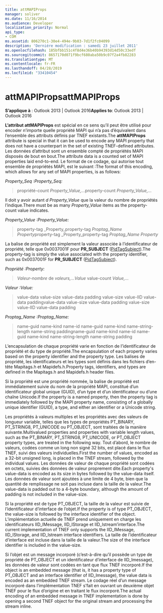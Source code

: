 ```yaml
---
title: attMAPIProps
manager: soliver
ms.date: 11/16/2014
ms.audience: Developer
localization_priority: Normal
api_type:
- COM
ms.assetid: 806270c1-30e4-494e-9b03-7d1f2fc04099
description: 'Derniére modification : samedi 23 juillet 2011'
ms.openlocfilehash: 185bfbb151c4f8d4e36b40b94393d14d50c33edf
ms.sourcegitcommit: 8657170d071f9bcf680aba50b9c07f2a4fb82283
ms.translationtype: MT
ms.contentlocale: fr-FR
ms.lasthandoff: 04/28/2019
ms.locfileid: "33410454"
---
```

# <a name="attmapiprops"></a><span data-ttu-id="799bb-103">attMAPIProps</span><span class="sxs-lookup"><span data-stu-id="799bb-103">attMAPIProps</span></span>

  
  
<span data-ttu-id="799bb-104">**S’applique à** : Outlook 2013 | Outlook 2016</span><span class="sxs-lookup"><span data-stu-id="799bb-104">**Applies to**: Outlook 2013 | Outlook 2016</span></span> 
  
<span data-ttu-id="799bb-105">**L’attribut attMAPIProps** est spécial en ce sens qu’il peut être utilisé pour encoder n’importe quelle propriété MAPI qui n’a pas d’équivalent dans l’ensemble des attributs définis par TNEF existants.</span><span class="sxs-lookup"><span data-stu-id="799bb-105">The **attMAPIProps** attribute is special in that it can be used to encode any MAPI property that does not have a counterpart in the set of existing TNEF-defined attributes.</span></span> <span data-ttu-id="799bb-106">Les données d’attribut sont un ensemble compté de propriétés MAPI disposés de bout en bout.</span><span class="sxs-lookup"><span data-stu-id="799bb-106">The attribute data is a counted set of MAPI properties laid end-to-end.</span></span> <span data-ttu-id="799bb-107">Le format de ce codage, qui autorise tout ensemble de propriétés MAPI, est le suivant :</span><span class="sxs-lookup"><span data-stu-id="799bb-107">The format of this encoding, which allows for any set of MAPI properties, is as follows:</span></span>  
  
 <span data-ttu-id="799bb-108">_Property_Seq :_</span><span class="sxs-lookup"><span data-stu-id="799bb-108">_Property_Seq:_</span></span>
  
> <span data-ttu-id="799bb-109">propriété-count  _Property_Value,..._</span><span class="sxs-lookup"><span data-stu-id="799bb-109">property-count  _Property_Value,..._</span></span>
    
<span data-ttu-id="799bb-110">Il doit y avoir autant  _d Property_Value_ que la valeur du nombre de propriétés l’indique.</span><span class="sxs-lookup"><span data-stu-id="799bb-110">There must be as many  _Property_Value_ items as the property-count value indicates.</span></span> 
  
 <span data-ttu-id="799bb-111">_Property_Value :_</span><span class="sxs-lookup"><span data-stu-id="799bb-111">_Property_Value:_</span></span>
  
> <span data-ttu-id="799bb-112">property-tag _Property_property-tag  _Proptag_Name Property_</span><span class="sxs-lookup"><span data-stu-id="799bb-112">property-tag  _Property_property-tag  _Proptag_Name Property_</span></span>
    
<span data-ttu-id="799bb-113">La balise de propriété est simplement la valeur associée à l’identificateur de propriété, telle que 0x0037001F pour **PR_SUBJECT** ([PidTagSubject](pidtagsubject-canonical-property.md)).</span><span class="sxs-lookup"><span data-stu-id="799bb-113">The property-tag is simply the value associated with the property identifier, such as 0x0037001F for **PR_SUBJECT** ([PidTagSubject](pidtagsubject-canonical-property.md)).</span></span>
  
 <span data-ttu-id="799bb-114">_Propriété :_</span><span class="sxs-lookup"><span data-stu-id="799bb-114">_Property:_</span></span>
  
>  <span data-ttu-id="799bb-115">_Valeur-nombre_ de  _valeurs,..._</span><span class="sxs-lookup"><span data-stu-id="799bb-115">_Value_ value-count  _Value,..._</span></span>
    
 <span data-ttu-id="799bb-116">_Valeur :_</span><span class="sxs-lookup"><span data-stu-id="799bb-116">_Value:_</span></span>
  
> <span data-ttu-id="799bb-117">value-data value-size value-data padding value-size value-IID value-data padding</span><span class="sxs-lookup"><span data-stu-id="799bb-117">value-data value-size value-data padding value-size value-IID value-data padding</span></span>
    
 <span data-ttu-id="799bb-118">_Proptag_Name :_</span><span class="sxs-lookup"><span data-stu-id="799bb-118">_Proptag_Name:_</span></span>
  
> <span data-ttu-id="799bb-119">name-guid name-kind name-id name-guid name-kind name-string-length name-string padding</span><span class="sxs-lookup"><span data-stu-id="799bb-119">name-guid name-kind name-id name-guid name-kind name-string-length name-string padding</span></span>
    
<span data-ttu-id="799bb-120">L’encapsulation de chaque propriété varie en fonction de l’identificateur de propriété et du type de propriété.</span><span class="sxs-lookup"><span data-stu-id="799bb-120">The encapsulation of each property varies based on the property identifier and the property type.</span></span> <span data-ttu-id="799bb-121">Les balises de propriété, les identificateurs et les types sont définis dans les fichiers d’en-tête Mapitags.h et Mapidefs.h.</span><span class="sxs-lookup"><span data-stu-id="799bb-121">Property tags, identifiers, and types are defined in the Mapitags.h and Mapidefs.h header files.</span></span>
  
<span data-ttu-id="799bb-122">Si la propriété est une propriété nommée, la balise de propriété est immédiatement suivie du nom de la propriété MAPI, constitué d’un identificateur global unique (GUID), d’un type et d’un identificateur ou d’une chaîne Unicode.</span><span class="sxs-lookup"><span data-stu-id="799bb-122">If the property is a named property, then the property tag is immediately followed by the MAPI property name, consisting of a globally unique identifier (GUID), a type, and either an identifier or a Unicode string.</span></span>
  
<span data-ttu-id="799bb-123">Les propriétés à valeurs multiples et les propriétés avec des valeurs de longueur variable, telles que les types de propriétés PT_BINARY, PT_STRING8, PT_UNICODE ou PT_OBJECT, sont traitées de la manière suivante.</span><span class="sxs-lookup"><span data-stu-id="799bb-123">Multivalued properties and properties with variable length values, such as the PT_BINARY, PT_STRING8, PT_UNICODE, or PT_OBJECT property types, are treated in the following way.</span></span> <span data-ttu-id="799bb-124">Tout d’abord, le nombre de valeurs, codées comme un long non signé 32 bits, est placé dans le flux TNEF, suivi des valeurs individuelles.</span><span class="sxs-lookup"><span data-stu-id="799bb-124">First the number of values, encoded as a 32-bit unsigned long, is placed in the TNEF stream, followed by the individual values.</span></span> <span data-ttu-id="799bb-125">Les données de valeur de chaque propriété sont codées en octets, suivies des données de valeur proprement dite.</span><span class="sxs-lookup"><span data-stu-id="799bb-125">Each property's value-data is encoded as its size in bytes followed by the value-data itself.</span></span> <span data-ttu-id="799bb-126">Les données de valeur sont ajoutées à une limite de 4 byte, bien que la quantité de remplissage ne soit pas incluse dans la taille de la valeur.</span><span class="sxs-lookup"><span data-stu-id="799bb-126">The value-data is padded out to a 4-byte boundary, although the amount of padding is not included in the value-size.</span></span>
  
<span data-ttu-id="799bb-127">Si la propriété est de type PT_OBJECT, la taille de la valeur est suivie de l’identificateur d’interface de l’objet.</span><span class="sxs-lookup"><span data-stu-id="799bb-127">If the property is of type PT_OBJECT, the value-size is followed by the interface identifier of the object.</span></span> <span data-ttu-id="799bb-128">L’implémentation actuelle de TNEF prend uniquement en charge les identificateurs IID_IMessage, IID_IStorage et IID_Istream’interface.</span><span class="sxs-lookup"><span data-stu-id="799bb-128">The current implementation of TNEF only supports the IID_IMessage, IID_IStorage, and IID_Istream interface identifiers.</span></span> <span data-ttu-id="799bb-129">La taille de l’identificateur d’interface est incluse dans la taille de la valeur.</span><span class="sxs-lookup"><span data-stu-id="799bb-129">The size of the interface identifier is included in the value-size.</span></span>
  
<span data-ttu-id="799bb-130">Si l’objet est un message incorporé (c’est-à-dire qu’il possède un type de propriété de PT_OBJECT et un identificateur d’interface de IID_Imessage), les données de valeur sont codées en tant que flux TNEF incorporé.</span><span class="sxs-lookup"><span data-stu-id="799bb-130">If the object is an embedded message (that is, it has a property type of PT_OBJECT and an interface identifier of IID_Imessage), the value data is encoded as an embedded TNEF stream.</span></span> <span data-ttu-id="799bb-131">Le codage réel d’un message incorporé dans l’implémentation TNEF s’fait en ouvrant un deuxième objet TNEF pour le flux d’origine et en traitant le flux incorporé.</span><span class="sxs-lookup"><span data-stu-id="799bb-131">The actual encoding of an embedded message in TNEF implementation is done by opening a second TNEF object for the original stream and processing the stream inline.</span></span>
  

